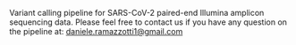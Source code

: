Variant calling pipeline for SARS-CoV-2 paired-end Illumina amplicon sequencing data. Please feel free to contact us if you have any question on the pipeline at: daniele.ramazzotti1@gmail.com
